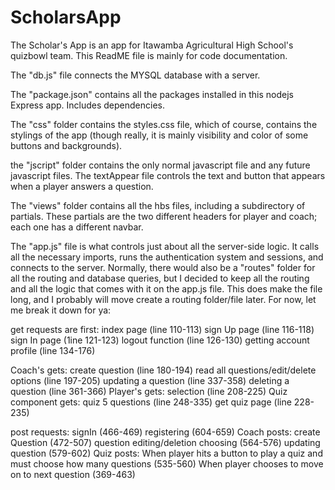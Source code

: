 # ScholarsApp
The Scholar's App is an app for Itawamba Agricultural High School's quizbowl team. This ReadME file is mainly for code documentation.

The "db.js" file connects the MYSQL database with a server.

The "package.json" contains all the packages installed in this nodejs Express app. Includes dependencies.

The "css" folder contains the styles.css file, which of course, contains the stylings of the app (though really, it is mainly visibility and
color of some buttons and backgrounds).

the "jscript" folder contains the only normal javascript file and any future javascript files. The textAppear file controls the text and 
button that appears when a player answers a question.

The "views" folder contains all the hbs files, including a subdirectory of partials. These partials are the two different headers for 
player and coach; each one has a different navbar.

The "app.js" file is what controls just about all the server-side logic. It calls all the necessary imports, runs the authentication system
and sessions, and connects to the server. Normally, there would also be a "routes" folder for all the routing and database queries,
but I decided to keep all the routing and all the logic that comes with it on the app.js file. This does make the file long, and I probably will move create a routing 
folder/file later. For now, let me break it down for ya:

get requests are first:
  index page (line 110-113)
  sign Up page (line 116-118)
  sign In page (1ine 121-123)
  logout function (line 126-130)
  getting account profile (line 134-176)
  
  Coach's gets:
    create question (line 180-194)
    read all questions/edit/delete options (line 197-205)
    updating a question (line 337-358)
    deleting a question (line 361-366)
  Player's gets:
    selection (line 208-225)
  Quiz component gets:
    quiz 5 questions (line 248-335)
    get quiz page (line 228-235)
   
 post requests:
  signIn (466-469)
  registering (604-659)
  Coach posts:
    create Question (472-507)
    question editing/deletion choosing (564-576)
    updating question (579-602)
 Quiz posts: 
    When player hits a button to play a quiz and must choose how many questions (535-560)
    When player chooses to move on to next question (369-463)
    
  
  
